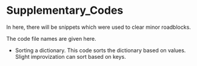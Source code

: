 # Supplementary_Codes
In here, there will be snippets which were used to clear minor roadblocks. 


The code file names are given here.

- Sorting a dictionary. This code sorts the dictionary based on values. Slight improvization can sort based on keys. 
